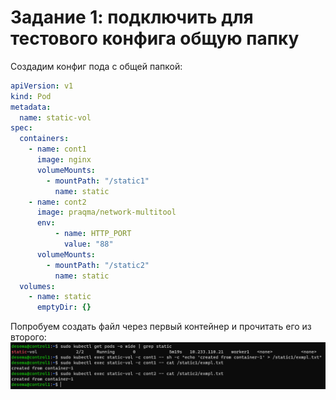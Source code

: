 # Задание 1: подключить для тестового конфига общую папку

Создадим конфиг пода с общей папкой:
```yaml
apiVersion: v1
kind: Pod
metadata:
  name: static-vol
spec:
  containers:
    - name: cont1
      image: nginx
      volumeMounts:
        - mountPath: "/static1"
          name: static
    - name: cont2
      image: praqma/network-multitool
      env:
          - name: HTTP_PORT
            value: "88"
      volumeMounts:
        - mountPath: "/static2"
          name: static
  volumes:
    - name: static
      emptyDir: {}

```
Попробуем создать файл через первый контейнер и прочитать его из второго:
![task](task1.png)

